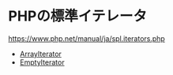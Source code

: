 # PHPの標準イテレータ

https://www.php.net/manual/ja/spl.iterators.php


- [ArrayIterator](src/array-iterator.php)
- [EmptyIterator](src/empty-iterator.php)
